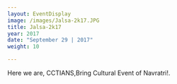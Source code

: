 ```yaml
---
layout: EventDisplay
image: /images/Jalsa-2k17.JPG
title: Jalsa-2k17
year: 2017
date: "September 29 | 2017"
weight: 10

---
```

Here we are, CCTIANS,Bring Cultural Event of Navratri!.

